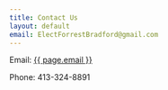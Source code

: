 ```yaml
---
title: Contact Us
layout: default
email: ElectForrestBradford@gmail.com
---
```

Email: <a href="{{ page.email }}">{{ page.email }}</a>

Phone: 413-324-8891
